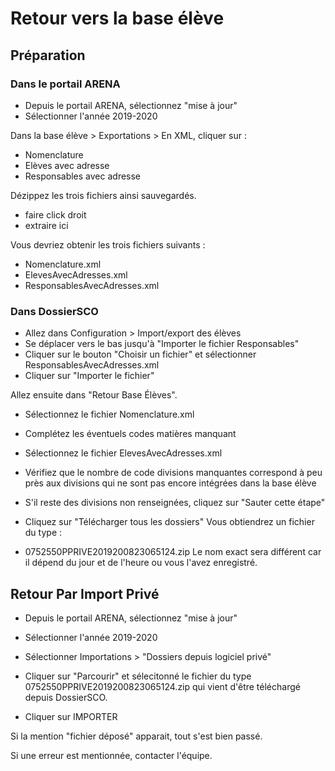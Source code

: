 # Retour vers la base élève

## Préparation

### Dans le portail ARENA

- Depuis le portail ARENA, sélectionnez "mise à jour"
- Sélectionner l'année 2019-2020

Dans la base élève > Exportations > En XML, cliquer sur :
- Nomenclature
- Elèves avec adresse
- Responsables avec adresse

Dézippez les trois fichiers ainsi sauvegardés. 
- faire click droit
- extraire ici

Vous devriez obtenir les trois fichiers suivants :
- Nomenclature.xml
- ElevesAvecAdresses.xml
- ResponsablesAvecAdresses.xml

### Dans DossierSCO

- Allez dans  Configuration > Import/export des élèves
- Se déplacer vers le bas jusqu'à "Importer le fichier Responsables"
- Cliquer sur le bouton "Choisir un fichier" et sélectionner ResponsablesAvecAdresses.xml
- Cliquer sur "Importer le fichier"


Allez ensuite dans "Retour Base Élèves".

- Sélectionnez le fichier Nomenclature.xml
- Complétez les éventuels codes matières manquant

- Sélectionnez le fichier ElevesAvecAdresses.xml
- Vérifiez que le nombre de code divisions manquantes correspond à peu près aux divisions qui ne sont pas encore intégrées dans la base élève

- S'il reste des divisions non renseignées, cliquez sur "Sauter cette étape"

- Cliquez sur "Télécharger tous les dossiers"
Vous obtiendrez un fichier du type :
- 0752550PPRIVE2019200823065124.zip
Le nom exact sera différent car il dépend du jour et de l'heure ou vous l'avez enregistré.


## Retour Par Import Privé

- Depuis le portail ARENA, sélectionnez "mise à jour"
- Sélectionner l'année 2019-2020
- Sélectionner Importations > "Dossiers depuis logiciel privé"

- Cliquer sur "Parcourir" et sélecitonné le fichier du type 0752550PPRIVE2019200823065124.zip qui vient d'être téléchargé depuis DossierSCO.
- Cliquer sur IMPORTER

Si la mention "fichier déposé" apparait, tout s'est bien passé.

Si une erreur est mentionnée, contacter l'équipe.
